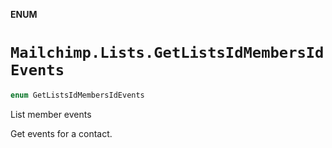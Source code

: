 **ENUM**

# `Mailchimp.Lists.GetListsIdMembersIdEvents`

```swift
enum GetListsIdMembersIdEvents
```

List member events

Get events for a contact.
